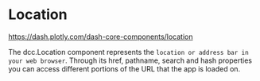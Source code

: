 # Location

https://dash.plotly.com/dash-core-components/location

The dcc.Location component represents the `location or address bar in your web browser`. 
Through its href, pathname, search and hash properties you can access different portions of the URL that the app is loaded on.
